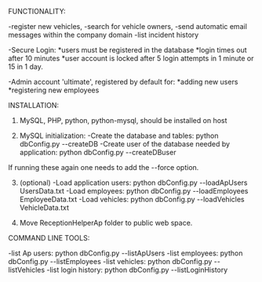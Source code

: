 FUNCTIONALITY:

-register new vehicles, 
-search for vehicle owners, 
-send automatic email messages within the company domain
-list incident history

-Secure Login:
*users must be registered in the database
*login times out after 10 minutes
*user account is locked after 5 login attempts in 1 minute or 15 in 1 day.

-Admin account 'ultimate', registered by default for:
*adding new users
*registering new employees 



INSTALLATION:

1) MySQL, PHP, python, python-mysql, should be installed on host

2) MySQL initialization:
-Create the database and tables:
python dbConfig.py --createDB
-Create user of the database needed by application:
python dbConfig.py --createDBuser

If running these again one needs to add the --force option.

3) (optional) 
-Load application users:
python dbConfig.py --loadApUsers UsersData.txt
-Load employees:
python dbConfig.py --loadEmployees EmployeeData.txt 
-Load vehicles:
python dbConfig.py --loadVehicles VehicleData.txt

3) Move ReceptionHelperAp folder to public web space.



COMMAND LINE TOOLS:

-list Ap users:
python dbConfig.py --listApUsers
-list employees:
python dbConfig.py --listEmployees
-list vehicles:
python dbConfig.py --listVehicles
-list login history:
python dbConfig.py --listLoginHistory



